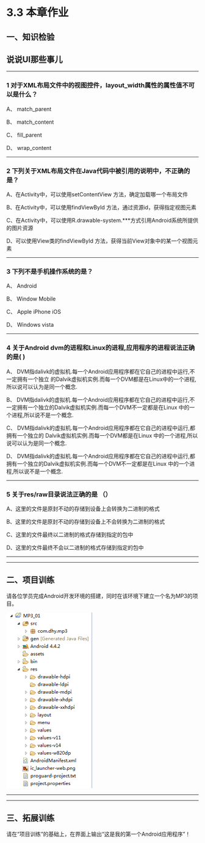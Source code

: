 # 3.3 本章作业

## 一、知识检验

> 
## 说说UI那些事儿

----

### 1 对于XML布局文件中的视图控件，layout_width属性的属性值不可以是什么？

A、 match_parent

B、 match_content

C、 fill_parent

D、 wrap_content

----

### 2 下列关于XML布局文件在Java代码中被引用的说明中，不正确的是？

A、在Activity中，可以使用setContentView 方法，确定加载哪一个布局文件

B、在Activity中，可以使用findViewById 方法，通过资源id，获得指定视图元素

C、在Activity中，可以使用R.drawable-system.\*\*\*方式引用Android系统所提供的图片资源

D、可以使用View类的findViewById 方法，获得当前View对象中的某一个视图元素


----

### 3 下列不是手机操作系统的是？

A、 Android

B、 Window Mobile

C、 Apple iPhone iOS

D、 Windows vista

----

### 4 关于Android dvm的进程和Linux的进程,应用程序的进程说法正确的是( )

A、 DVM指dalivk的虚拟机.每一个Android应用程序都在它自己的进程中运行,不一定拥有一个独立 的Dalvik虚拟机实例.而每一个DVM都是在Linux中的一个进程,所以说可以认为是同一个概念.

B、 DVM指dalivk的虚拟机.每一个Android应用程序都在它自己的进程中运行,不一定拥有一个独立的Dalvik虚拟机实例.而每一个DVM不一定都是在Linux 中的一个进程,所以说不是一个概念.

C、 DVM指dalivk的虚拟机.每一个Android应用程序都在它自己的进程中运行,都拥有一个独立的 Dalvik虚拟机实例.而每一个DVM都是在Linux 中的一个进程,所以说可以认为是同一个概念.

D、 DVM指dalivk的虚拟机.每一个Android应用程序都在它自己的进程中运行,都拥有一个独立的Dalvik虚拟机实例.而每一个DVM不一定都是在Linux 中的一个进程,所以说不是一个概念.

----

### 5 关于res/raw目录说法正确的是 （）

A、这里的文件是原封不动的存储到设备上会转换为二进制的格式

B、这里的文件是原封不动的存储到设备上不会转换为二进制的格式

C、这里的文件最终以二进制的格式存储到指定的包中

D、这里的文件最终不会以二进制的格式存储到指定的包中

----

----

## 二、项目训练

请各位学员完成Android开发环境的搭建，同时在该环境下建立一个名为MP3的项目。

![android_project_lists.png](/images/chapter1/android_project_lists.png)

----

----

## 三、拓展训练

请在“项目训练”的基础上，在界面上输出“这是我的第一个Android应用程序”！